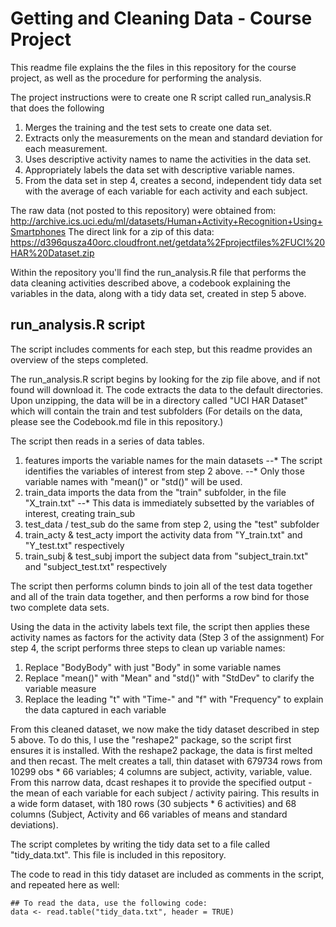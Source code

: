 # Getting and Cleaning Data - Course Project

This readme file explains the the files in this repository for the course project, as well as the procedure for performing the analysis.

The project instructions were to create one R script called run_analysis.R that does the following
1. Merges the training and the test sets to create one data set.
2. Extracts only the measurements on the mean and standard deviation for each measurement.
3. Uses descriptive activity names to name the activities in the data set.
4. Appropriately labels the data set with descriptive variable names.
5. From the data set in step 4, creates a second, independent tidy data set with the average of each variable for each activity and each subject.

The raw data (not posted to this repository) were obtained from:
http://archive.ics.uci.edu/ml/datasets/Human+Activity+Recognition+Using+Smartphones 
The direct link for a zip of this data:
https://d396qusza40orc.cloudfront.net/getdata%2Fprojectfiles%2FUCI%20HAR%20Dataset.zip 

Within the repository you'll find the run_analysis.R file that performs the data cleaning activities described above, a codebook explaining the variables in the data, along with a tidy data set, created in step 5 above.

## run_analysis.R script
The script includes comments for each step, but this readme provides an overview of the steps completed. 

The run_analysis.R script begins by looking for the zip file above, and if not found will download it. The code extracts the data to the default directories. Upon unzipping, the data will be in a directory called "UCI HAR Dataset" which will contain the train and test subfolders
(For details on the data, please see the Codebook.md file in this repository.)

The script then reads in a series of data tables.

1. features imports the variable names for the main datasets
--* The script identifies the variables of interest from step 2 above.
--* Only those variable names with "mean()" or "std()" will be used.
2. train_data imports the data from the "train" subfolder, in the file "X_train.txt"
--* This data is immediately subsetted by the variables of interest, creating train_sub
3. test_data / test_sub do the same from step 2, using the "test" subfolder
4. train_acty & test_acty import the activity data from "Y_train.txt" and "Y_test.txt" respectively
5. train_subj & test_subj import the subject data from "subject_train.txt" and "subject_test.txt" respectively

The script then performs column binds to join all of the test data together and all of the train data together, and then performs a row bind for those two complete data sets.

Using the data in the activity labels text file, the script then applies these activity names as factors for the activity data (Step 3 of the assignment)
For step 4, the script performs three steps to clean up variable names:

1. Replace "BodyBody" with just "Body" in some variable names
2. Replace "mean()" with "Mean" and "std()" with "StdDev" to clarify the variable measure
3. Replace the leading "t" with "Time-" and "f" with "Frequency" to explain the data captured in each variable

From this cleaned dataset, we now make the tidy dataset described in step 5 above. To do this, I use the "reshape2" package, so the script first ensures it is installed.
With the reshape2 package, the data is first melted and then recast. The melt creates a tall, thin dataset with 679734 rows from 10299 obs * 66 variables; 4 columns are subject, activity, variable, value.
From this narrow data, dcast reshapes it to provide the specified output - the mean of each variable for each subject / activity pairing. 
This results in a wide form dataset, with 180 rows (30 subjects * 6 activities) and 68 columns (Subject, Activity and 66 variables of means and standard deviations).

The script completes by writing the tidy data set to a file called "tidy_data.txt". This file is included in this repository.

The code to read in this tidy dataset are included as comments in the script, and repeated here as well:
```
## To read the data, use the following code:
data <- read.table("tidy_data.txt", header = TRUE)
```